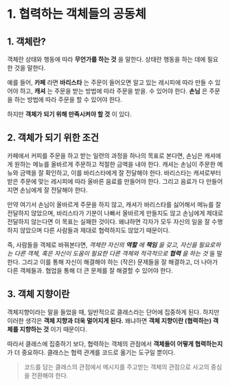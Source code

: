 # 1. 협력하는 객체들의 공동체



## 1. 객체란?

객체란 상태와 행동에 따라 **무언가를 하는 것** 을 말한다. 상태란 행동을 하는 데에 필요한 것을 말한다.

예를 들어, **카페** 라면 **바리스타** 는 주문이 들어오면 알고 있는 레시피에 따라 만들 수 있어야 하고, **캐셔** 는 주문을 받는 방법에 따라 주문을 받을. 수 있어야 한다. **손님** 은 주문을 하는 방법에 따라 주문을 할 수 있어야 한다.

하지만 **객체가 되기 위해 만족시켜야 할 것** 이 있다.



## 2. 객체가 되기 위한 조건

카페에서 커피를 주문을 하고 받는 일련의 과정을 하나의 목표로 본다면, 손님은 캐셔에게 원하는 메뉴를 올바르게 주문하고 적절한 금액을 내야 한다. 캐셔는 손님이 주문한 메뉴와 금액을 잘 확인하고, 이를 바리스타에게 잘 전달해야 한다. 바리스타는 캐셔로부터 받은 주문에 맞는 레시피에 따라 올바른 음료를 만들어야 한다. 그리고 음료가 다 만들어지면 손님에게 잘 전달해야 한다.

만약 여기서 손님이 올바르게 주문을 하지 않고, 캐셔가 바리스타를 싫어해서 메뉴를 잘 전달하지 않았으며, 바리스타가 기분이 나빠서 올바르게 만들지도 않고 손님에게 제대로 전달하지 않는다면 이 목표는 실패한 것이다. 왜냐하면 각자가 모두 자신의 일을 잘 수행하지 않았으며 다른 사람들과 제대로 협력하지도 않았기 때문이다.

즉, 사람들을 객체로 바꿔본다면, *객체란 자신의 **역할** 에 **책임** 을 갖고, 자신을 필요로하는 다른 객체, 혹은 자신이 도움이 필요한 다른 객체와 적극적으로 **협력** 을 하는 것* 을 말한다. 그리고 이를 통해 자신이 해결해야 하는 (작은) 문제들을 잘 해결하고, 더 나아가 다른 객체들과. 협업을 통해 더 큰 문제를 잘 해결할 수 있어야 한다.



## 3. 객체 지향이란

객체지향이라는 말을 들었을 때, 일반적으로 클래스라는 단어에 집중하게 된다. 하지만 이러한 생각은 **객체 지향과 더욱 멀어지게 된다.** 왜냐하면 **객체 지향이란 (협력하는) 객체를 지향하는 것** 이기 때문이다.

따라서 클래스에 집중하기 보다, 협력하는 객체의 관점에서 **객체들이 어떻게 협력하는지** 가 더 중요하다. 클래스는 협력 관계를 코드로 옮기는 도구일 뿐이다.

>  코드를 담는 클래스의 관점에서 메시지를 주고받는 객체의 관점으로 사고의 중심을 전환해야 한다.

